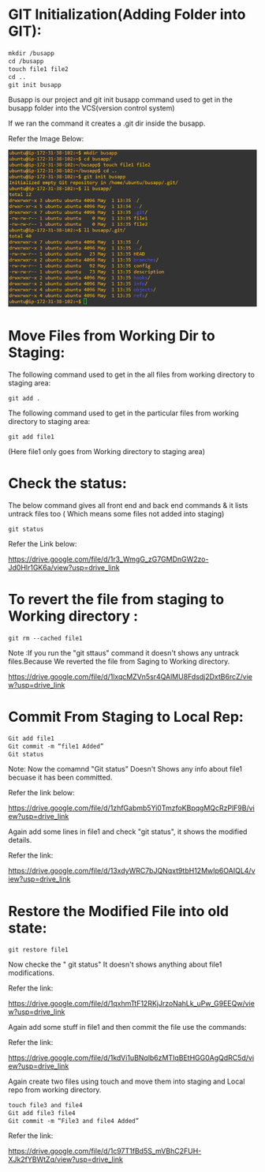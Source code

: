 # GIT Initialization(Adding Folder into GIT):

```
mkdir /busapp
cd /busapp
touch file1 file2
cd ..
git init busapp
```

Busapp is our project and git init busapp command used to get in the busapp folder into the VCS(version control system)

If we ran the command it creates a .git dir inside the busapp.

Refer the Image Below:

![images/git_initialization.png](images/git_initialization.png)

# Move Files from Working Dir to Staging:

The following command used to get in the all files from working directory to staging area: 

```
git add .
```
The following command used to get in the particular files from working directory to staging area: 

```
git add file1 
```
(Here file1 only goes from Working directory to staging area)

# Check the status:

The below command gives all front end and back end commands & it lists untrack files too ( Which means some files not added into staging)

```
git status
```

Refer the Link below:

https://drive.google.com/file/d/1r3_WmgG_zG7GMDnGW2zo-Jd0Hlr1GK6a/view?usp=drive_link

# To revert the file from staging to Working directory :

```
git rm --cached file1
```

Note :If you run the "git sttaus" command it doesn't shows any untrack files.Because We reverted the file from Saging to Working directory.

https://drive.google.com/file/d/1lxqcMZVn5sr4QAlMU8Fdsdj2DxtB6rcZ/view?usp=drive_link

# Commit From Staging to Local Rep:


```
Git add file1
Git commit -m “file1 Added”
Git status
```

Note: Now the comamnd "Git status" Doesn't Shows any info about file1 becuase it has been committed.

Refer the link below:

https://drive.google.com/file/d/1zhfGabmb5Yi0TmzfoKBpqgMQcRzPlF9B/view?usp=drive_link

Again add some lines in file1 and check "git status", it shows the modified details.

Refer the link:

https://drive.google.com/file/d/13xdyWRC7bJQNqxt9tbH12MwIp6OAIQL4/view?usp=drive_link

# Restore the Modified File into old state:

```
git restore file1
```

Now checke the " git status" It doesn't shows anything about file1 modifications.

Refer the link:

https://drive.google.com/file/d/1qxhmTtF12RKjJrzoNahLk_uPw_G9EEQw/view?usp=drive_link

Again add some stuff in file1 and then commit the file use the commands:

Refer the link:

https://drive.google.com/file/d/1kdVi1uBNqlb6zMTIqBEtHGG0AgQdRC5d/view?usp=drive_link

Again create two files using touch and move them into staging and Local repo from working directory.

```
touch file3 and file4
Git add file3 file4
Git commit -m “File3 and file4 Added”
```

Refer the link:

https://drive.google.com/file/d/1c97T1fBd5S_mVBhC2FUH-XJk2fYBWtZq/view?usp=drive_link



